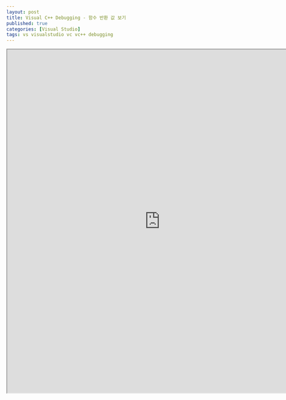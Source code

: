 ```yaml
---
layout: post
title: Visual C++ Debugging - 함수 반환 값 보기
published: true
categories: [Visual Studio]
tags: vs visualstudio vc vc++ debugging
---
```

<iframe width="800" height="900" src="https://docs.google.com/document/d/e/2PACX-1vQkwIJoR0KGkLyN6jSlssTGGScTcQk6r3vaUYFN5Soto_nsrxA36RsrHEi6dEkkDStgm715FN9bBL-k/pub?embedded=true"></iframe>    
  

